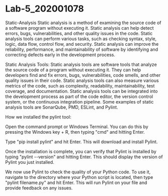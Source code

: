 # Lab-5_202001078
Static-Analysis
Static analysis is a method of examining the source code of a software program without
executing it. Static analysis can help detect errors, bugs, vulnerabilities, and other quality issues in the code. Static analysis tools can perform various tasks, such as checking syntax, style, logic, data flow, control flow, and security. Static analysis can improve the reliability,
performance, and maintainability of software by identifying and correcting defects early in the development process.

Static Analysis Tools:
Static analysis tools are software tools that analyze the source code of a program without
executing it. They can help developers find and fix errors, bugs, vulnerabilities, code smells, and other quality issues in their code. Static analysis tools can also measure various metrics of the code, such as complexity, readability, maintainability, test coverage, and documentation. Static analysis tools can be integrated into the development process as part of the code editor, the version control system, or the continuous integration pipeline. Some examples of static analysis tools are SonarQube, PMD, ESLint, and Pylint.

How we installed the pylint tool:

Open the command prompt or Windows Terminal. You can do this by pressing the Windows key + R, then typing "cmd" and hitting Enter.

Type "pip install pylint" and hit Enter. This will download and install Pylint.

Once the installation is complete, you can verify that Pylint is installed by typing "pylint --version" and hitting Enter. This should display the version of Pylint you just installed.

We now use Pylint to check the quality of your Python code. To use it, navigate to the directory where your Python script is located, then type "pylint filename.py" and hit Enter. This will run Pylint on your file and provide feedback on any issues.


